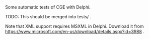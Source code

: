 Some automatic tests of CGE with Delphi.

TODO: This should be merged into tests/ .

Note that XML support requires MSXML in Delphi.
Download it from https://www.microsoft.com/en-us/download/details.aspx?id=3988 .
